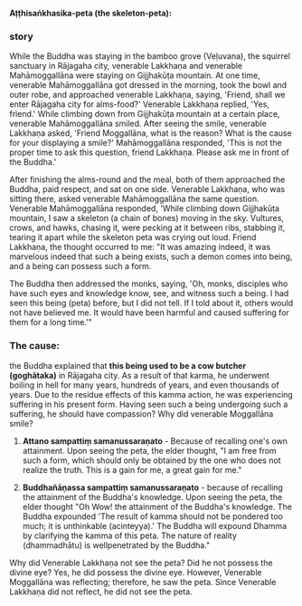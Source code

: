 **Aṭṭhisaṅkhasika-peta (the skeleton-peta):** 
### story
While the Buddha was staying in the bamboo grove (Veḷuvana), the squirrel sanctuary in Rājagaha city, venerable Lakkhaṇa and venerable Mahāmoggallāna were staying on Gijjhakūṭa mountain. At one time, venerable Mahāmoggallāna got dressed in the morning, took the bowl and outer robe, and approached venerable Lakkhaṇa, saying, 'Friend, shall we enter Rājagaha city for alms-food?' Venerable Lakkhaṇa replied, 'Yes, friend.' While climbing down from Gijjhakūṭa mountain at a certain place, venerable Mahāmoggallāna smiled. After seeing the smile, venerable Lakkhaṇa asked, 'Friend Moggallāna, what is the reason? What is the cause for your displaying a smile?' Mahāmoggallāna responded, 'This is not the proper time to ask this question, friend Lakkhaṇa. Please ask me in front of the Buddha.'

After finishing the alms-round and the meal, both of them approached the Buddha, paid respect, and sat on one side. Venerable Lakkhaṇa, who was sitting there, asked venerable Mahāmoggallāna the same question. Venerable Mahāmoggallāna responded, 'While climbing down Gijjhakūṭa mountain, I saw a skeleton (a chain of bones) moving in the sky. Vultures, crows, and hawks, chasing it, were pecking at it between ribs, stabbing it, tearing it apart while the skeleton peta was crying out loud. Friend Lakkhaṇa, the thought occurred to me: "It was amazing indeed, it was marvelous indeed that such a being exists, such a demon comes into being, and a being can possess such a form.

The Buddha then addressed the monks, saying, 'Oh, monks, disciples who have such eyes and knowledge know, see, and witness such a being. I had seen this being (peta) before, but I did not tell. If I told about it, others would not have believed me. It would have been harmful and caused suffering for them for a long time.'"

### The cause: 
the Buddha explained that **this being used to be a cow butcher (goghātaka)**  in Rājagaha city. As a result of that karma, he underwent boiling in hell for many years, hundreds of years, and even thousands of years. Due to the residue effects of this kamma action, he was experiencing suffering in his present form.
Having seen such a being undergoing such a suffering, he should have compassion? Why did venerable Moggallāna smile?

1. **Attano sampattiṃ samanussaraṇato** - Because of recalling one's own attainment. Upon seeing the peta, the elder thought, "I am free from such a form, which should only be obtained by the one who does not realize the truth. This is a gain for me, a great gain for me."

2. **Buddhañāṇassa sampattiṃ samanussaraṇato** - because of recalling the attainment of the Buddha's knowledge. Upon seeing the peta, the elder thought "Oh Wow! the attainment of the Buddha's knowledge. The Buddha expounded 'The result of kamma should not be pondered too much; it is unthinkable (acinteyya).' The Buddha will expound Dhamma by clarifying the kamma of this peta. The nature of reality (dhammadhātu) is wellpenetrated by the Buddha."

Why did Venerable Lakkhaṇa not see the peta? Did he not possess the divine eye? Yes, he did possess the divine eye. However, Venerable Moggallāna was reflecting; therefore, he saw the peta. Since Venerable Lakkhaṇa did not reflect, he did not see the peta.